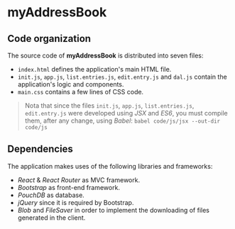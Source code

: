 myAddressBook
=============

Code organization
-----------------

The source code of **myAddressBook** is distributed into seven files:

 * `index.html` defines the application's main HTML file.
 * `init.js`, `app.js`, `list.entries.js`, `edit.entry.js` and `dal.js` contain the application's logic and components.
 * `main.css` contains a few lines of CSS code.

> Nota that since the files `init.js`, `app.js`, `list.entries.js`, `edit.entry.js` were developed using _JSX_ and _ES6_, you must compile them, after any change, using _Babel_: `babel code/js/jsx --out-dir code/js`

Dependencies
------------

The application makes uses of the following libraries and frameworks:

 * _React_ & _React Router_ as MVC framework.
 * _Bootstrap_ as front-end framework.
 * _PouchDB_ as database.
 * _jQuery_ since it is required by Bootstrap.
 * _Blob_ and _FileSaver_ in order to implement the downloading of files generated in the client.